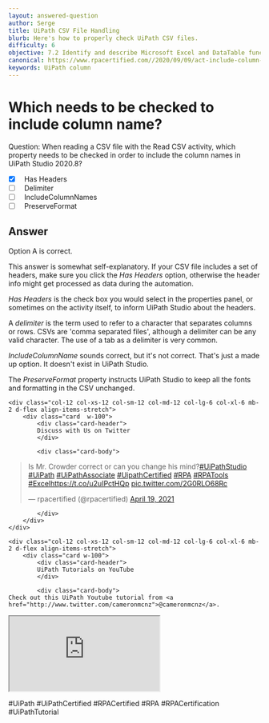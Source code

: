 ```yaml
---
layout: answered-question
author: Serge
title: UiPath CSV File Handling
blurb: Here's how to properly check UiPath CSV files.
difficulty: 6
objective: 7.2 Identify and describe Microsoft Excel and DataTable functions, and how Excel activities are used for data manipulation
canonical: https://www.rpacertified.com//2020/09/09/act-include-column-headers.html
keywords: UiPath column
---
```


<h1>Which needs to be checked to include column name?</h1>

Question:  When reading a CSV file with the Read CSV activity, which property needs to be checked in order to include the column names in UiPath Studio 2020.8?

 - [X] &nbsp;  Has Headers
 - [ ] &nbsp;  Delimiter
 - [ ] &nbsp;  IncludeColumnNames
 - [ ] &nbsp;  PreserveFormat

## Answer

Option A is correct.

This answer is somewhat self-explanatory. If your CSV file includes a set of headers, make sure you click the _Has Headers_ option, otherwise the header info might get processed as data during the automation.


_Has Headers_ is the check box you would select in the properties panel, or sometimes on the activity itself, to inform UiPath Studio about the headers.


A _delimiter_ is the term used to refer to a character that separates columns or rows. CSVs are 'comma separated files', although a delimiter can be any valid character. The use of a tab as a delimiter is very common.


_IncludeColumnName_ sounds correct, but it's not correct. That's just a made up option. It doesn't exist in UiPath Studio.


The _PreserveFormat_ property instructs UiPath Studio to keep all the fonts and formatting in the CSV unchanged.



<div class="row">
	
    <div class="col-12 col-xs-12 col-sm-12 col-md-12 col-lg-6 col-xl-6 mb-2 d-flex align-items-stretch">
        <div class="card  w-100">
            <div class="card-header">
            Discuss with Us on Twitter
            </div>

            <div class="card-body">
<!-- **************************** -->       


<blockquote class="twitter-tweet"><p lang="en" dir="ltr">Is Mr. Crowder correct or can you change his mind?<a href="https://twitter.com/hashtag/UiPathStudio?src=hash&amp;ref_src=twsrc%5Etfw">#UiPathStudio</a> <a href="https://twitter.com/hashtag/UiPath?src=hash&amp;ref_src=twsrc%5Etfw">#UiPath</a> <a href="https://twitter.com/hashtag/UiPathAssociate?src=hash&amp;ref_src=twsrc%5Etfw">#UiPathAssociate</a> <a href="https://twitter.com/hashtag/UipathCertified?src=hash&amp;ref_src=twsrc%5Etfw">#UipathCertified</a> <a href="https://twitter.com/hashtag/RPA?src=hash&amp;ref_src=twsrc%5Etfw">#RPA</a> <a href="https://twitter.com/hashtag/RPATools?src=hash&amp;ref_src=twsrc%5Etfw">#RPATools</a> <a href="https://twitter.com/hashtag/Excel?src=hash&amp;ref_src=twsrc%5Etfw">#Excel</a><a href="https://t.co/u2uIPctHQp">https://t.co/u2uIPctHQp</a> <a href="https://t.co/2G0RLO68Rc">pic.twitter.com/2G0RLO68Rc</a></p>&mdash; rpacertified (@rpacertified) <a href="https://twitter.com/rpacertified/status/1384230454962778112?ref_src=twsrc%5Etfw">April 19, 2021</a></blockquote> <script async src="https://platform.twitter.com/widgets.js" charset="utf-8"></script>

<!-- **************************** -->   
            
            
            </div>
        </div>
    </div>
	
	<div class="col-12 col-xs-12 col-sm-12 col-md-12 col-lg-6 col-xl-6 mb-2 d-flex align-items-stretch">
        <div class="card w-100">
            <div class="card-header">
            UiPath Tutorials on YouTube
            </div>

            <div class="card-body">
	Check out this UiPath Youtube tutorial from <a href="http://www.twitter.com/cameronmcnz">@cameronmcnz</a>.	    
	    
<div class="embed-responsive embed-responsive-16by9">
	
<!-- ************* Add EMBED url here. It must include 'embed' in the URL!!! ****************** -->	
<iframe class="embed-responsive-item" src="https://www.youtube.com/embed/6CCfT8HiwYI"></iframe>
<!-- ******************************* -->	
</div>

#UiPath #UiPathCertified #RPACertified #RPA #RPACertification #UiPathTutorial
            </div>
        </div>
    </div>
	
</div>

